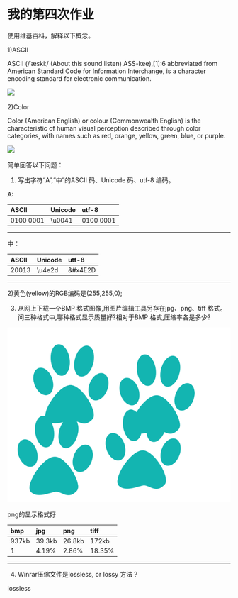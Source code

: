 # 我的第四次作业

使用维基百科，解释以下概念。

1)ASCII

ASCII (/ˈæskiː/ (About this sound listen) ASS-kee),[1]:6 abbreviated from American Standard Code for Information Interchange, is a character encoding standard for electronic communication. 

![](https://upload.wikimedia.org/wikipedia/commons/c/cf/USASCII_code_chart.png)

2)Color

Color (American English) or colour (Commonwealth English) is the characteristic of human visual perception described through color categories, with names such as red, orange, yellow, green, blue, or purple. 

![](https://upload.wikimedia.org/wikipedia/commons/e/e9/16777216colors.png)

简单回答以下问题：

1) 写出字符“A”,“中”的ASCII 码、Unicode 码、utf-8 编码。

A:

| ASCII     | Unicode | utf-8     | 
|:----------|:--------|:----------|
| 0100 0001 | \u0041  | 0100 0001 |
 --------------------------

中：

| ASCII | Unicode | utf-8   | 
|:------|:--------|:--------|
| 20013 | \u4e2d  | &#x4E2D |
 -------------------------

2)黄色(yellow)的RGB编码是(255,255,0);

3) 从网上下载一个BMP 格式图像,用图片编辑工具另存在jpg、png、tiff 格式。问三种格式中,哪种格式显示质量好?相对于BMP 格式,压缩率各是多少?

![](images/671045_1435022682634_00.bmp)

png的显示格式好

| bmp   | jpg    | png    | tiff   |
|:------|:-------|:-------|:-------|
| 937kb | 39.3kb | 26.8kb | 172kb  |
| 1     | 4.19%  | 2.86%  | 18.35% |
 --------------------

4) Winrar压缩文件是lossless, or lossy 方法？

lossless